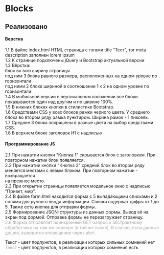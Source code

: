 # Blocks
## Реализовано

#### Верстка  
1.1 В файле index.html HTML страница с тэгами title "Тест", тэг meta description заполнен lorem ipsum  
1.2 К странице подключены jQuery и Bootstrap актуальной версии  
1.3 Вёрстка:  
блок во всю ширину страницы  
под ним 3 блока равного размера, расположенных на одном уровне по горизонтали  
под ними 2 блока шириной в соотношении 1 к 2 на одном уровне по горизонтали  
1.4 В мобильной версии в вертикальном положении все блоки показываются один над другим и по ширине 100%.  
1.5 В нижних блоках кнопки в стилистике Bootstrap.  
1.6 Средствами CSS у всех блоков рамки черного цвета. У среднего  
блока во втором ряду рамка пунктиром. Ширина рамок - 1
пиксель.  
1.7 Средние 3 блока покрашены в разные цвета на выбор средствами CSS.  
1.8 В верхнем блоке заголовок H1 с надписью

#### Программирование JS
2.1 При нажатии кнопки "Кнопка 1" скрывается блок с заголовком. При повторном нажатии блок появляется.  
2.2 При нажатии кнопки "Кнопка 2" средний блок во втором ряду  
меняется местами с левым блоком. При повторном нажатии - возвращается  
на прежнее место.  
2.3 При открытии страницы появляется модальное окно с
надписью "Привет, мир".  
2.4 В файле form.html находится форма с 5 выпадающими списками и 2
полями для ручного ввода информации. Списки содержат цифры от
1 до 5. Также есть кнопка для отправки формы.  
2.5 Формирование JSON-структуры из данных формы. Вывод её
на экран под формой. Отправка формы не перезагружает страницу.  
<span style='color:DarkGrey'>2.6 Форма отправляет асинхронный GET-запрос к абстрактному
обработчику на том же сервере (в той же папке). В случае, если данные
дошли, выводится оповещение через alert.</span>  

Текст - цвет подпунктов, в реализации которых сильных сомнений нет  
<span style='color:DarkGrey'>Текст</span> - цвет подпунктов, в реализации которых сомнения есть
